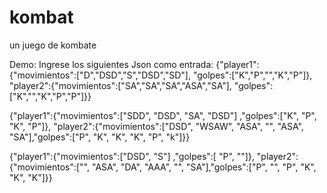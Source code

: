 # kombat
un juego de kombate

Demo:
Ingrese los siguientes Json como entrada:
{"player1":{"movimientos":["D","DSD","S","DSD","SD"],  "golpes":["K","P","","K","P"]}, "player2":{"movimientos":["SA","SA","SA","ASA","SA"],            "golpes":["K","","K","P","P"]}} 

{"player1":{"movimientos":["SDD", "DSD", "SA", "DSD"] ,"golpes":["K", "P", "K", "P"]}, "player2":{"movimientos":["DSD", "WSAW", "ASA", "", "ASA", "SA"],"golpes":["P", "K", "K", "K", "P", "k"]}}

{"player1":{"movimientos":["DSD", "S"] ,"golpes":[ "P", ""]}, "player2":{"movimientos":["", "ASA", "DA", "AAA", "", "SA"],"golpes":["P", "", "P", "K", "K", "K"]}}

